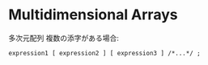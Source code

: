 # Multidimensional Arrays
多次元配列
複数の添字がある場合:
```
expression1 [ expression2 ] [ expression3 ] /*...*/ ;
```

